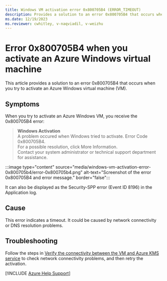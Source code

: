 ```yaml
---
title: Windows VM activation error 0x800705B4 (ERROR_TIMEOUT)
description: Provides a solution to an error 0x800705B4 that occurs when you try to activate an Azure Windows virtual machine (VM).
ms.date: 12/19/2023
ms.reviewer: cwhitley, v-naqviadil, v-weizhu
---
```

# Error 0x800705B4 when you activate an Azure Windows virtual machine

This article provides a solution to an error 0x800705B4 that occurs when you try to activate an Azure Windows virtual machine (VM).

## Symptoms

When you try to activate an Azure Windows VM, you receive the 0x800705B4 error:

> **Windows Activation**  
> A problem occured when Windows tried to activate. Error Code 0x800705B4.  
> For a possible resolution, click More Information.  
> Contact your system administrator or technical support department for assistance.

:::image type="content" source="media/windows-vm-activation-error-0x800705b4/error-0x800705b4.png" alt-text="Screenshot of the error 0x800705B4 and error message." border="false":::

It can also be displayed as the Security-SPP error (Event ID 8196) in the Application log.

## Cause

This error indicates a timeout. It could be caused by network connectivity or DNS resolution problems.

## Troubleshooting

Follow the steps in [Verify the connectivity between the VM and Azure KMS service](troubleshoot-activation-problems.md#step-2-verify-the-connectivity-between-the-vm-and-azure-kms-service) to check network connectivity problems, and then retry the activation.

[!INCLUDE [Azure Help Support](../../includes/azure-help-support.md)]